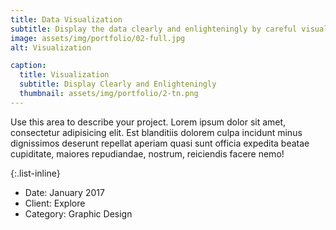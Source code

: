 ```yaml
---
title: Data Visualization
subtitle: Display the data clearly and enlighteningly by careful visual design. 
image: assets/img/portfolio/02-full.jpg
alt: Visualization

caption:
  title: Visualization
  subtitle: Display Clearly and Enlighteningly
  thumbnail: assets/img/portfolio/2-tn.png
---
```

Use this area to describe your project. Lorem ipsum dolor sit amet, consectetur adipisicing elit. Est blanditiis dolorem culpa incidunt minus dignissimos deserunt repellat aperiam quasi sunt officia expedita beatae cupiditate, maiores repudiandae, nostrum, reiciendis facere nemo!

{:.list-inline}
- Date: January 2017
- Client: Explore
- Category: Graphic Design

